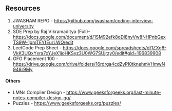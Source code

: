 ## Resources

1. JWASHAM REPO - https://github.com/jwasham/coding-interview-university
2. SDE Prep by Raj Vikramaditya (Full)- https://docs.google.com/document/d/1SM92efk8oDl8nyVw8NHPnbGexTS9W-1gmTEYfEurLWQ/edit
3. LeetCode Prep Sheet - https://docs.google.com/spreadsheets/d/1ZXg8-VkK3UQxYxra7oYJeX1joHKSyz3U0WG7SUjrzy0/edit#gid=196839908
4. GFG Placement 100 - https://drive.google.com/drive/folders/16rdrga4cdZyPI0tknehmVHmwN948r9My

#### Others

- LMNs Compiler Design - https://www.geeksforgeeks.org/last-minute-notes-compiler-design-gq/
- Puzzles - https://www.geeksforgeeks.org/puzzles/
